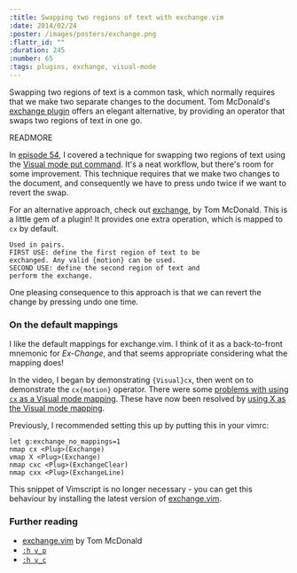 ```yaml
--- 
:title: Swapping two regions of text with exchange.vim
:date: 2014/02/24
:poster: /images/posters/exchange.png
:flattr_id: ""
:duration: 245
:number: 65
:tags: plugins, exchange, visual-mode
---
```


Swapping two regions of text is a common task, which normally requires that we make two separate changes to the document.
Tom McDonald's [exchange plugin][exchange] offers an elegant alternative, by providing an operator that swaps two regions of text in one go.

[exchange]: https://github.com/tommcdo/vim-exchange


READMORE

In [episode 54](/e/54), I covered a technique for swapping two regions of text using the [Visual mode put command][v_p]. It's a neat workflow, but there's room for some improvement.
This technique requires that we make two changes to the document, and consequently we have to press undo twice if we want to revert the swap.

For an alternative approach, check out [exchange][], by Tom McDonald. This is a little gem of a plugin! It provides one extra operation, which is mapped to `cx` by default.

    Used in pairs.
    FIRST USE: define the first region of text to be
    exchanged. Any valid {motion} can be used.
    SECOND USE: define the second region of text and
    perform the exchange.

One pleasing consequence to this approach is that we can revert the change by pressing undo one time.

### On the default mappings

I like the default mappings for exchange.vim. I think of it as a back-to-front mnemonic for *Ex-Change*, and that seems appropriate considering what the mapping does!

In the video, I began by demonstrating `{Visual}cx`, then went on to demonstrate the `cx{motion}` operator. There were some [problems with using `cx` as a Visual mode mapping][14]. These have now been resolved by [using X as the Visual mode mapping][20].

Previously, I recommended setting this up by putting this in your vimrc:

```viml
let g:exchange_no_mappings=1
nmap cx <Plug>(Exchange)
vmap X <Plug>(Exchange)
nmap cxc <Plug>(ExchangeClear)
nmap cxx <Plug>(ExchangeLine)
```

This snippet of Vimscript is no longer necessary - you can get this behaviour by installing the latest version of [exchange.vim][exchange].

### Further reading

* [exchange.vim][exchange] by Tom McDonald
* [`:h v_p`][v_p]
* [`:h v_c`][v_c]

[exchange]: https://github.com/tommcdo/vim-exchange
[v_c]: http://vimdoc.sourceforge.net/htmldoc/change.html#v_c
[v_p]: http://vimdoc.sourceforge.net/htmldoc/change.html#v_p
[14]: https://github.com/tommcdo/vim-exchange/issues/14
[20]: https://github.com/tommcdo/vim-exchange/pull/20
